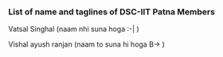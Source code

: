 ### List of name and taglines of DSC-IIT Patna Members 

Vatsal Singhal 
(naam nhi suna hoga :-| )
<suna hua hai.>

Vishal
ayush ranjan 
(naam to suna hi hoga B-> )
